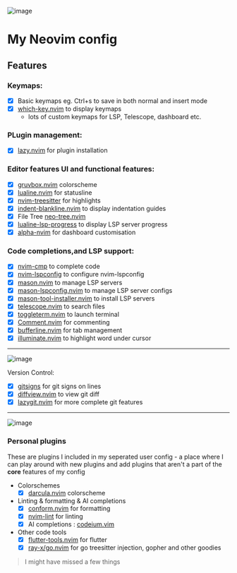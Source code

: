 ![image](https://github.com/tallestlegacy/nvim/assets/71118951/1109806a-6255-4763-81ee-f891390d7ce0)


# My Neovim config

## Features

### Keymaps:

- [x] Basic keymaps eg. Ctrl+s to save in both normal and insert mode
- [x] [which-key.nvim](https://github.com/folke/which-key.nvim) to display keymaps
  - lots of custom keymaps for LSP, Telescope, dashboard etc.

### PLugin management:

- [x] [lazy.nvim](https://github.com/folke/lazy.nvim) for plugin installation

### Editor features UI and functional features:

- [x] [gruvbox.nvim](https://github.com/ellisonleao/gruvbox.nvim) colorscheme
- [x] [lualine.nvim](https://github.com/nvim-lualine/lualine.nvim) for statusline
- [x] [nvim-treesitter](https://github.com/nvim-treesitter/nvim-treesitter) for highlights
- [x] [indent-blankline.nvim](https://github.com/lukas-reineke/indent-blankline.nvim) to display indentation guides
- [x] File Tree [neo-tree.nvim](https://github.com/nvim-neo-tree/neo-tree.nvim)
- [x] [lualine-lsp-progress](https://github.com/arkav/lualine-lsp-progress) to display LSP server progress
- [x] [alpha-nvim](https://github.com/goolord/alpha-nvim) for dashboard customisation

### Code completions,and LSP support:

- [x] [nvim-cmp](https://github.com/hrsh7th/nvim-cmp) to complete code
- [x] [nvim-lspconfig](https://github.com/neovim/nvim-lspconfig) to configure nvim-lspconfig
- [x] [mason.nvim](https://github.com/williamboman/mason.nvim) to manage LSP servers
- [x] [mason-lspconfig.nvim](https://github.com/williamboman/mason-lspconfig.nvim) to manage LSP server configs
- [x] [mason-tool-installer.nvim](https://github.com/WhoIsSethDaniel/mason-tool-installer.nvim) to install LSP servers
- [x] [telescope.nvim](https://github.com/nvim-telescope/telescope.nvim) to search files
- [x] [toggleterm.nvim](https://github.com/akinsho/toggleterm.nvim) to launch terminal
- [x] [Comment.nvim](https://github.com/numToStr/Comment.nvim) for commenting
- [x] [bufferline.nvim](https://github.com/akinsho/bufferline.nvim) for tab management
- [x] [illuminate.nvim](https://github.com/RRethy/vim-illuminate) to highlight word under cursor

-----

![image](https://github.com/tallestlegacy/nvim/assets/71118951/ecbfe8cc-6216-4669-8128-74c9699f314f)

Version Control:

- [x] [gitsigns](https://github.com/lewis6991/gitsigns.nvim) for git signs on lines
- [x] [diffview.nvim](https://github.com/sindrets/diffview.nvim) to view git diff
- [x] [lazygit.nvim](https://github.com/kdheepak/lazygit.nvim) for more complete git features

-----

![image](https://github.com/tallestlegacy/nvim/assets/71118951/e14288d9-359b-45b2-899c-25ea93a33cae)


### Personal plugins

These are plugins I included in my seperated user config - a place where I can play around with new plugins and add plugins that aren't a part of the **core** features of my config

- Colorschemes
  - [x] [darcula.nvim](https://github.com/tallestlegacy/darcula.nvim) colorscheme
- Linting & formatting & AI completions
  - [x] [conform.nvim](https://github.com/stevearc/conform.nvim) for formatting
  - [x] [nvim-lint](https://github.com/mfussenegger/nvim-lint) for linting
  - [x] AI completions : [codeium.vim](https://github.com/Exafunction/codeium.vim)
- Other code tools 
  - [x] [flutter-tools.nvim](https://github.com/akinsho/flutter-tools.nvim) for flutter
  - [x] [ray-x/go.nvim](https://github.com/ray-x/go.nvim) for go treesitter injection, gopher and other goodies

> I might have missed a few things


